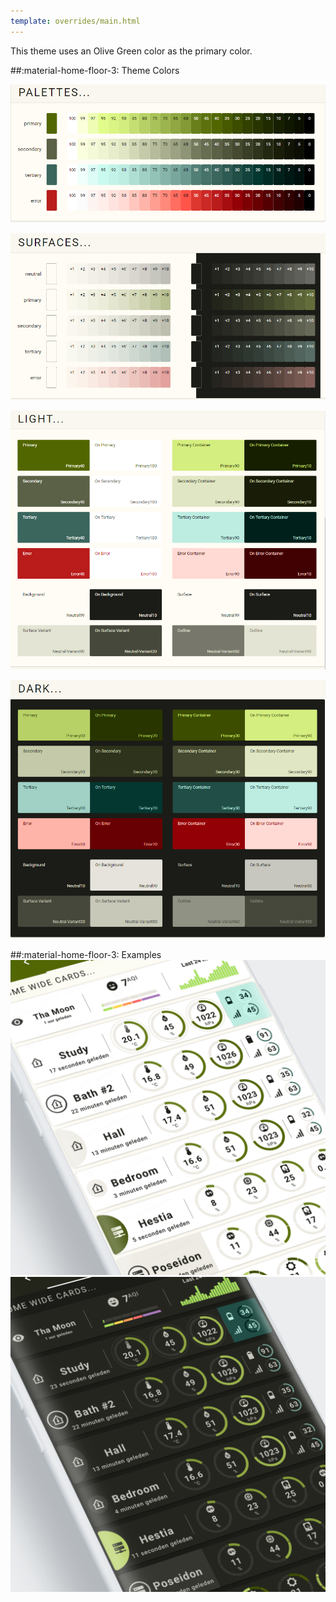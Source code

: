 ```yaml
---
template: overrides/main.html
---
```


This theme uses an Olive Green color as the primary color.

##:material-home-floor-3: Theme Colors


[![M3 Palettes]][M3 Palettes]

[![M3 Surfaces]][M3 Surfaces]

[![M3 Light]][M3 Light]

[![M3 Dark]][M3 Dark]

  [M3 Palettes]: ../assets/screenshots/m3-theme-07-palettes.png
  [M3 Surfaces]: ../assets/screenshots/m3-theme-07-surfaces.png
  [M3 Light]: ../assets/screenshots/m3-theme-07-light.png
  [M3 Dark]: ../assets/screenshots/m3-theme-07-dark.png
  

##:material-home-floor-3: Examples
[![M3 Example Light]][M3 Example Light]
[![M3 Example Dark]][M3 Example Dark]

  [M3 Example Light]: ../assets/screenshots/m3-example-07-light.png
  [M3 Example Dark]: ../assets/screenshots/m3-example-07-dark.png

